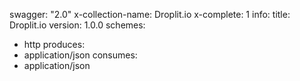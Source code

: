swagger: "2.0"
x-collection-name: Droplit.io
x-complete: 1
info:
  title: Droplit.io
  version: 1.0.0
schemes:
- http
produces:
- application/json
consumes:
- application/json